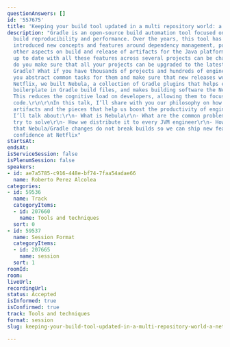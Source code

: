 ```yaml
---
questionAnswers: []
id: '557675'
title: 'Keeping your build tool updated in a multi repository world: a Netflix tale'
description: "Gradle is an open-source build automation tool focused on flexibility,
  build reproducibility and performance. Over the years, this tool has evolved and
  introduced new concepts and features around dependency management, publication and
  other aspects on build and release of artifacts for the Java platform.\r\n\r\nKeeping
  up to date with all these features across several projects can be challenging. How
  do you make sure that all your projects can be upgraded to the latest version of
  Gradle? What if you have thousands of projects and hundreds of engineers? How can
  you abstract common tasks for them and make sure that new releases work as expected?\r\n\r\nAt
  Netflix, we built Nebula, a collection of Gradle plugins that helps engineers remove
  boilerplate in Gradle build files, and makes building software the Netflix way easy.
  This reduces the cognitive load on developers, allowing them to focus on writing
  code.\r\n\r\nIn this talk, I’ll share with you our philosophy on how to build JVM
  artifacts and the pieces that help us boost the productivity of engineers at Netflix.
  I’ll talk about:\r\n- What is Nebula\r\n- What are the common problems we face and
  try to solve\r\n- How we distribute it to every JVM engineer\r\n- How we ensure
  that Nebula/Gradle changes do not break builds so we can ship new features with
  confidence at Netflix"
startsAt: 
endsAt: 
isServiceSession: false
isPlenumSession: false
speakers:
- id: ae7a5785-c916-448e-bf74-7faa54adae66
  name: Roberto Perez Alcolea
categories:
- id: 59536
  name: Track
  categoryItems:
  - id: 207660
    name: Tools and techniques
  sort: 0
- id: 59537
  name: Session Format
  categoryItems:
  - id: 207665
    name: session
  sort: 1
roomId: 
room: 
liveUrl: 
recordingUrl: 
status: Accepted
isInformed: true
isConfirmed: true
track: Tools and techniques
format: session
slug: keeping-your-build-tool-updated-in-a-multi-repository-world-a-netflix-tale

---
```

